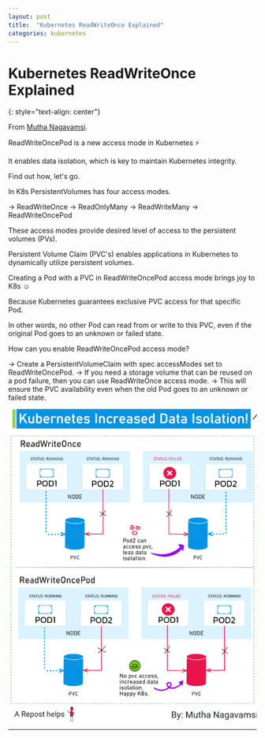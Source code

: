 ```yaml
---
layout: post
title:  "Kubernetes ReadWriteOnce Explained"
categories: kubernetes
---
```


# Kubernetes ReadWriteOnce Explained
{: style="text-align: center"}

From [Mutha Nagavamsi](https://www.linkedin.com/in/nagavamsi?miniProfileUrn=urn%3Ali%3Afs_miniProfile%3AACoAAAFslY8Bj46ZzxqLHqETxgkOyeo1Jbn7hX4&lipi=urn%3Ali%3Apage%3Ad_flagship3_detail_base%3B4pe2aardQrWCaKNZ0PPfyA%3D%3D).

ReadWriteOncePod is a new access mode in Kubernetes ⚡

It enables data isolation, which is key to maintain Kubernetes integrity.

Find out how, let's go.

In K8s PersistentVolumes has four access modes.

→ ReadWriteOnce
→ ReadOnlyMany
→ ReadWriteMany
→ ReadWriteOncePod

These access modes provide desired level of access to the persistent volumes (PVs).

Persistent Volume Claim (PVC's) enables applications in Kubernetes to dynamically utilize persistent volumes.

Creating a Pod with a PVC in ReadWriteOncePod access mode brings joy to K8s ☺️

Because Kubernetes guarantees exclusive PVC access for that specific Pod.

In other words, no other Pod can read from or write to this PVC, even if the original Pod goes to an unknown or failed state.

How can you enable ReadWriteOncePod access mode?

→ Create a PersistentVolumeClaim with spec accessModes set to ReadWriteOncePod. 
→ If you need a storage volume that can be reused on a pod failure, then you can use ReadWriteOnce access mode.
→ This will ensure the PVC availability even when the old Pod goes to an unknown or failed state.

![](/assets/k8_1.png)

---